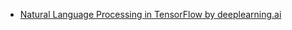 * [Natural Language Processing in TensorFlow
by deeplearning.ai](https://www.coursera.org/learn/natural-language-processing-tensorflow/home/welcome)

